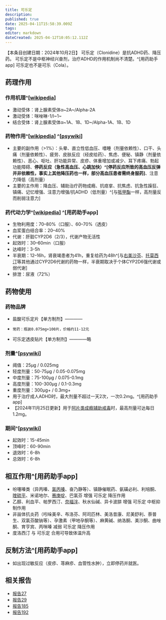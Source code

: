 ```yaml
---
title: 可乐定
description: 
published: true
date: 2025-04-11T15:58:39.009Z
tags: 
editor: markdown
dateCreated: 2025-04-12T10:05:12.112Z
---
```


【本条目创建日期：2024年10月2日】
可乐定（Clonidine）是抗ADHD药、降压药。
可乐定不是中枢神经兴奋剂，治疗ADHD的作用机制尚不清楚。^[用药助手app]
可乐定也不是可乐（Cola）。
## 药理作用
### 作用机理^[[wikipedia](https://en.wikipedia.org/wiki/Clonidine)]
- 激动受体：肾上腺素受体α~2A~/Alpha-2A
- 激动受体：咪唑啉-1/I~1~
- 结合受体：肾上腺素受体α~1A、1B、1D~/Alpha-1A、1B、1D
### 药物作用^[[wikipedia](https://en.wikipedia.org/wiki/Clonidine)] ^[[psywiki](https://m.psychonautwiki.org/wiki/Clonidine#Subjective_effects)]
- 主要的副作用（>1%）：头晕、直立性低血压、嗜睡（剂量依赖性）、口干、头痛（剂量依赖性）、疲劳、皮肤反应（经皮给药）、焦虑、便秘、镇静（剂量依赖性）、恶心、呕吐、肝功能异常、皮疹、体重增加或减少、耳下疼痛、勃起功能障碍、**停药反应（急性高血压、心跳加快）^[停药反应所致的高血压反弹并非依赖性，事实上其他降压药也一样，部分高血压患者需终身服药]**、注意力降低（高剂量）
- 主要的主作用：降血压、辅助治疗药物成瘾、抗痉挛、抗焦虑、抗急性躁狂、镇痛、记忆增强、注意力增强/抗ADHD（低剂量）^[与[哌甲酯](/drug/%E5%93%8C%E7%94%B2%E9%85%AF)一样，高剂量反而削弱注意力]
### 药代动力学^[[wikipedia](https://en.wikipedia.org/wiki/Clonidine)] ^[用药助手app]
- 生物利用度：70–80%（口服）、60–70%（透皮）
- 血浆蛋白结合率：20–40%
- 代谢：肝脏CYP2D6（2/3），代谢产物无活性
- 起效时：30–60min（口服）
- 达峰时：3-5h
- 半衰期：12–16h，肾衰竭患者为41h，重复给药为48h^[与[右美沙芬](/drugs/右美沙芬)、[托莫西汀](/drugs/托莫西汀.md)等其他通过CYP2D6代谢的药物一样，半衰期取决于个体CYP2D6强代谢或弱代谢]
- 排泄：尿液（72%）
## 药物使用
### 药物品牌
- 盐酸可乐定片【单方制剂】————
-     常药：瓶装0.075mg×100片，价格约11-12元
- 可乐定透皮贴片【单方制剂】————略
### 剂量^[[psywiki](https://m.psychonautwiki.org/wiki/Clonidine)]
- 阈值：25μg / 0.025mg
- 轻度剂量：50-75μg / 0.05-0.075mg
- 中度剂量：75-100μg / 0.075-0.1mg
- 高度剂量：100-300μg / 0.1-0.3mg
- 重度剂量：300μg+ / 0.3mg+
- 用于治疗成人ADHD时，最大剂量不超过一天2次，一次0.2mg。^[用药助手app]
- 【2024年11月25日更新】用于[阿片类成瘾辅助戒毒](/dedrug/index)时，最高剂量可达每日1.2mg。
### 期间^[[psywiki](https://m.psychonautwiki.org/wiki/Clonidine)]
- 起效时：15-45min
- 顶峰时：60-90min
- 退效时：6-8h
- 总效时：6-8h
## 相互作用^[用药助手app]
- 吩噻嗪类（异丙嗪、[氯丙嗪](/drugs/氯丙嗪.md)、奋乃静等）、镇静催眠药、氨磺必利、利培酮、[喹硫平](/drugs/喹硫平)、米诺地尔、[赛庚啶](/drugs/赛庚啶)、巴氯芬 增强 可乐定 降压作用
- 乙醇、利血平、帕罗西汀、[奈福泮](/drugs/奈福泮.md)、秋水仙碱、异卡波肼 增强 可乐定 中枢抑制作用
- 非甾体抗炎药（吲哚美辛、布洛芬、阿司匹林、美洛昔康、尼美舒利、萘普生、双氯芬酸钠等）、孕激素（甲地孕酮等）、麻黄碱、纳洛酮、美沙酮、曲唑酮、育亨宾、丙咪嗪 减弱 可乐定 降压作用
- 度洛西汀 与 可乐定 合用可导致体温升高
## 反制方法^[用药助手app]
- 如出现过敏反应（皮疹、荨麻疹、血管性水肿），立即停药并就医。
## 相关报告
- [报告27](/report/RP027/)
- [报告29](/report/RP029)
- [报告185](/report/RP185)
- [报告192](/report/RP192)
